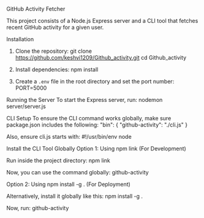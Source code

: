GitHub Activity Fetcher

This project consists of a Node.js Express server and a CLI tool that fetches recent GitHub activity for a given user.

Installation

1. Clone the repository:
   git clone https://github.com/keshvi1209/Github_activity.git
   cd Github_activity

2. Install dependencies:
   npm install

3. Create a `.env` file in the root directory and set the port number:
   PORT=5000

Running the Server
To start the Express server, run:
nodemon server/server.js

CLI Setup
To ensure the CLI command works globally, make sure package.json includes the following:
"bin": {
  "github-activity": "./cli.js"
}

Also, ensure cli.js starts with:
#!/usr/bin/env node

Install the CLI Tool Globally
Option 1: Using npm link (For Development)

Run inside the project directory:
npm link

Now, you can use the command globally:
github-activity <GitHub-Username>

Option 2: Using npm install -g . (For Deployment)

Alternatively, install it globally like this:
npm install -g .

Now, run:
github-activity <GitHub-Username>


